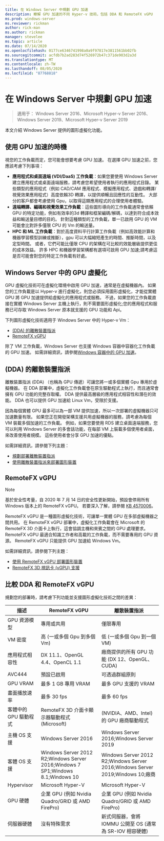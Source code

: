 ```yaml
---
title: 在 Windows Server 中規劃 GPU 加速
description: 瞭解 GPU 加速的不同 Hyper-v 技術，包括 DDA 和 RemoteFX vGPU
ms.prod: windows-server
ms.reviewer: rickman
author: rick-man
ms.author: rickman
manager: stevelee
ms.topic: article
ms.date: 07/14/2020
ms.openlocfilehash: 0177ce6346741998a0a9f97817e3811561bb02fb
ms.sourcegitcommit: acfdb7b2ad283d74f526972b47c371de903d2a3d
ms.translationtype: MT
ms.contentlocale: zh-TW
ms.lasthandoff: 08/05/2020
ms.locfileid: "87768818"
---
```

# <a name="plan-for-gpu-acceleration-in-windows-server"></a>在 Windows Server 中規劃 GPU 加速

> 適用于： Windows Server 2016、Microsoft Hyper-v Server 2016、Windows Server 2019、Microsoft Hyper-v Server 2019

本文介紹 Windows Server 提供的圖形虛擬化功能。

## <a name="when-to-use-gpu-acceleration"></a>使用 GPU 加速的時機

視您的工作負載而定，您可能會想要考慮 GPU 加速。 在選擇 GPU 加速之前，您應該考慮下列事項：

- **應用程式和桌面遠端 (VDI/DaaS) 工作負載**：如果您要使用 Windows Server 建立應用程式或桌面遠端服務，請考慮您希望使用者執行的應用程式目錄。 某些類型的應用程式（例如 CAD/CAM 應用程式、模擬應用程式、遊戲和轉譯/視覺效果應用程式）高度依賴3D 轉譯，以提供順暢且回應性的互動性。 大部分的客戶都會考慮使用 Gpu，以取得這類應用程式的合理使用者體驗。
- **遠端轉譯、編碼和視覺效果工作負載**：這些圖形導向的工作負載通常會依賴 GPU 的特定功能，例如有效率的3d 轉譯和框架編碼/解碼，以達到符合成本效益和輸送量目標的目的。 針對這種類型的工作負載，單一已啟用 GPU 的 VM 可能會比對許多僅限 CPU 的 Vm 的輸送量。
- **HPC 和 ML 工作負載**：對於高度資料平行計算工作負載（例如高效能計算和機器學習模型訓練或推斷），gpu 可以大幅縮短產生的時間、推斷時間，以及定型時間。 或者，它們可能比僅限 CPU 的架構在可比較的效能層級提供更佳的成本效益。 許多 HPC 和機器學習架構都有選項可啟用 GPU 加速;請考慮這是否可能會對您的特定工作負載有好處。

## <a name="gpu-virtualization-in-windows-server"></a>Windows Server 中的 GPU 虛擬化

GPU 虛擬化技術可在虛擬化環境中啟用 GPU 加速，通常是在虛擬機器內。 如果您的工作負載是以 Hyper-v 進行虛擬化，則您必須採用圖形虛擬化，才能從實體 GPU 將 GPU 加速提供給虛擬化的應用程式或服務。 不過，如果您的工作負載直接在實體 Windows Server 主機上執行，則不需要圖形虛擬化;您的應用程式和服務已可存取 Windows Server 原本就支援的 GPU 功能和 Api。

下列圖形虛擬化技術適用于 Windows Server 中的 Hyper-v Vm：

- [ (DDA) 的離散裝置指派](#discrete-device-assignment-dda)
- [RemoteFX vGPU](#remotefx-vgpu)

除了 VM 工作負載，Windows Server 也支援 Windows 容器中容器化工作負載的 GPU 加速。 如需詳細資訊，請參閱[Windows 容器中的 GPU 加速](https://docs.microsoft.com/virtualization/windowscontainers/deploy-containers/gpu-acceleration)。

## <a name="discrete-device-assignment-dda"></a> (DDA) 的離散裝置指派

離散裝置指派 (DDA) （也稱為 GPU 傳遞）可讓您將一或多個實體 Gpu 專用於虛擬機器。 在 DDA 部署中，虛擬化工作負載會在原生驅動程式上執行，而且通常會擁有 GPU 功能的完整存取權。 DDA 提供最高層級的應用程式相容性和潛在的效能。 DDA 也可以提供 GPU 加速給 Linux Vm，受限於支援。

因為每個實體 GPU 最多可以為一部 VM 提供加速，所以一次部署的虛擬機器只可加速數量有限。 如果您正在開發架構支援共用虛擬機器的服務，請考慮為每個 VM 裝載多個加速的工作負載。 例如，如果您要使用 RDS 建立桌面遠端服務，您可以利用 Windows Server 的多會話功能，在每部 VM 上裝載多個使用者桌面，來改善使用者規模。 這些使用者會分享 GPU 加速的優點。

如需詳細資訊，請參閱下列主題：

- [規劃部署離散裝置指派](plan-for-deploying-devices-using-discrete-device-assignment.md)
- [使用離散裝置指派來部署圖形裝置](../deploy/Deploying-graphics-devices-using-dda.md)

## <a name="remotefx-vgpu"></a>RemoteFX vGPU

> [!NOTE]
> 基於安全性考量，自 2020 年 7 月 14 日的安全性更新開始，預設會停用所有 Windows 版本上的 RemoteFX vGPU。 若要深入了解，請參閱 [KB 4570006](https://support.microsoft.com/help/4570006)。

RemoteFX vGPU 是一種圖形虛擬化技術，可讓單一實體 GPU 在多部虛擬機器之間共用。 在 RemoteFX vGPU 部署中，虛擬化工作負載會在 Microsoft 的 RemoteFX 3D 介面卡上執行，這會協調主機和來賓之間的 GPU 處理要求。 RemoteFX vGPU 最適合知識工作者和高載的工作負載，而不需要專用的 GPU 資源。 RemoteFX vGPU 只能提供 GPU 加速給 Windows Vm。

如需詳細資訊，請參閱下列主題：

- [使用 RemoteFX vGPU 部署圖形裝置](../deploy/deploy-graphics-devices-using-remotefx-vgpu.md)
- [RemoteFX 3D 視訊卡 (vGPU) 支援](../../../remote/remote-desktop-services/rds-supported-config.md#remotefx-3d-video-adapter-vgpu-support)

## <a name="comparing-dda-and-remotefx-vgpu"></a>比較 DDA 和 RemoteFX vGPU

規劃您的部署時，請考慮下列功能並支援圖形虛擬化技術之間的差異：

| 描述 | RemoteFX vGPU | 離散裝置指派 |
|--|--|--|
| GPU 資源模型 | 專用或共用 | 僅限專用 |
| VM 密度 | 高 (一或多個 Gpu 到多個 Vm)  | 低 (一或多個 Gpu 到一個 VM)  |
| 應用程式相容性 | DX 11.1、OpenGL 4.4、OpenCL 1.1 | 廠商提供的所有 GPU 功能 (DX 12、OpenGL、CUDA) |
| AVC444 | 預設已啟用 | 可透過群組原則 |
| GPU VRAM | 最多 1 GB 專用 VRAM | 最多 GPU 支援的 VRAM |
| 畫面播放速率 | 最多 30 fps | 最多 60 fps |
| 客體中的 GPU 驅動程式 | RemoteFX 3D 介面卡顯示器驅動程式 (Microsoft) |  (NVIDIA、AMD、Intel) 的 GPU 廠商驅動程式 |
| 主機 OS 支援 | Windows Server 2016 | Windows Server 2016;Windows Server 2019 |
| 客體 OS 支援 | Windows Server 2012 R2;Windows Server 2016;Windows 7 SP1;Windows 8.1;Windows 10 | Windows Server 2012 R2;Windows Server 2016;Windows Server 2019;Windows 10;廠商 |
| Hypervisor | Microsoft Hyper-V | Microsoft Hyper-V |
| GPU 硬體 | 企業 GPU (例如 Nvidia Quadro/GRID 或 AMD FirePro) | 企業 GPU (例如 Nvidia Quadro/GRID 或 AMD FirePro) |
| 伺服器硬體 | 沒有特殊需求 | 新式伺服器，會將 IOMMU 公開至 OS (通常為 SR-IOV 相容硬體) |

